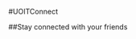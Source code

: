 
[logo]: https://github.com/adam-p/markdown-here/raw/master/src/common/images/icon48.png "Logo Title Text 2"

#UOITConnect

##Stay connected with your friends
